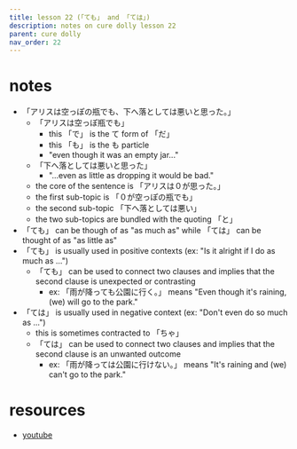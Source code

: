 ```yaml
---
title: lesson 22 (「ても」 and 「ては」)
description: notes on cure dolly lesson 22
parent: cure dolly
nav_order: 22
---
```

# notes
- 「アリスは空っぽの瓶でも、下へ落としては悪いと思った。」
	- 「アリスは空っぽ瓶でも」
		- this 「で」 is the て form of 「だ」
		- this 「も」 is the も particle
		- "even though it was an empty jar..."
	- 「下へ落としては悪いと思った」
		- "...even as little as dropping it would be bad."
	- the core of the sentence is 「アリスは０が思った。」
	- the first sub-topic is 「０が空っぽの瓶でも」
	- the second sub-topic 「下へ落としては悪い」
	- the two sub-topics are bundled with the quoting 「と」
- 「ても」 can be though of as "as much as" while 「ては」 can be thought of as "as little as"
- 「ても」 is usually used in positive contexts (ex: "Is it alright if I do as much as ...")
	- 「ても」 can be used to connect two clauses and implies that the second clause is unexpected or contrasting
		- ex: 「雨が降っても公園に行く。」 means "Even though it's raining, (we) will go to the park."
- 「ては」 is usually used in negative context (ex: "Don't even do so much as ...")
	- this is sometimes contracted to 「ちゃ」
	- 「ては」 can be used to connect two clauses and implies that the second clause is an unwanted outcome
		- ex: 「雨が降っては公園に行けない。」 means "It's raining and (we) can't go to the park."
# resources
- [youtube](https://www.youtube.com/watch?v=qV-TZbsH1kI)